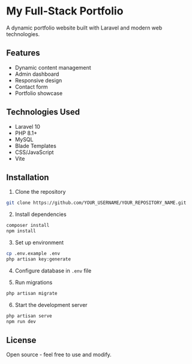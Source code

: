 # My Full-Stack Portfolio

A dynamic portfolio website built with Laravel and modern web technologies.

## Features
- Dynamic content management
- Admin dashboard
- Responsive design
- Contact form
- Portfolio showcase

## Technologies Used
- Laravel 10
- PHP 8.1+
- MySQL
- Blade Templates
- CSS/JavaScript
- Vite

## Installation

1. Clone the repository
```bash
git clone https://github.com/YOUR_USERNAME/YOUR_REPOSITORY_NAME.git
```

2. Install dependencies
```bash
composer install
npm install
```

3. Set up environment
```bash
cp .env.example .env
php artisan key:generate
```

4. Configure database in `.env` file

5. Run migrations
```bash
php artisan migrate
```

6. Start the development server
```bash
php artisan serve
npm run dev
```

## License
Open source - feel free to use and modify.
